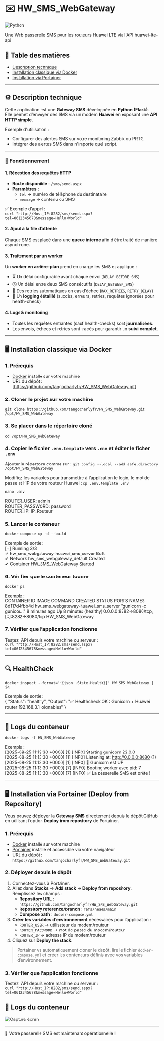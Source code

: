 # ✉️ HW_SMS_WebGateway

![Python](https://img.shields.io/badge/Python-3.11-blue?style=flat-square)

Une Web passerelle SMS pour les routeurs Huawei LTE via l'API huawei-lte-api

## 📑 Table des matières

- [Description technique](#⚙️-description-technique)  
- [Installation classique via Docker](#⚙️-installation-classique-via-docker)  
- [Installation via Portainer](#🖥️-installation-via-portainer-deploy-from-repository)

---

## ⚙️ Description technique

Cette application est une **Gateway SMS** développée en **Python (Flask)**.  
Elle permet d’envoyer des SMS via un modem **Huawei** en exposant une **API HTTP simple**.

Exemple d'utilisation : 
- Configurer des alertes SMS sur votre monitoring Zabbix ou PRTG.
- Intégrer des alertes SMS dans n'importe quel script.

---

### 🔄 Fonctionnement

#### 1. Réception des requêtes HTTP
- **Route disponible** : `/sms/send.aspx`
- **Paramètres** :
  - `tel` → numéro de téléphone du destinataire
  - `message` → contenu du SMS

✅ Exemple d’appel :  
`curl "http://Host_IP:8282/sms/send.aspx?tel=0612345678&message=Hello+World"`

#### 2. Ajout à la file d’attente
Chaque SMS est placé dans une **queue interne** afin d’être traité de manière asynchrone.

#### 3. Traitement par un worker
Un **worker en arrière-plan** prend en charge les SMS et applique :
- ⏳ Un délai configurable avant chaque envoi (`DELAY_BEFORE_SMS`)  
- 🕒 Un délai entre deux SMS consécutifs (`DELAY_BETWEEN_SMS`)  
- 🔁 Des retries automatiques en cas d’échec (`MAX_RETRIES`, `RETRY_DELAY`)  
- 📝 Un **logging détaillé** (succès, erreurs, retries, requêtes ignorées pour health-check)

#### 4. Logs & monitoring
- Toutes les requêtes entrantes (sauf health-checks) sont **journalisées**.  
- Les envois, échecs et retries sont tracés pour garantir un **suivi complet**.

---

## 🖥️ Installation classique via Docker

### 1. Prérequis
- [Docker](https://docs.docker.com/engine/install/) installé sur votre machine  
- URL du dépôt : [https://github.com/tangocharlyfr/HW_SMS_WebGateway.git]

### 2. Cloner le projet sur votre machine
`git clone https://github.com/tangocharlyfr/HW_SMS_WebGateway.git /opt/HW_SMS_WebGateway`

### 3. Se placer dans le répertoire cloné
`cd /opt/HW_SMS_WebGateway`

### 4. Copier le fichier `.env.template` vers `.env` et éditer le ficher `.env`
Ajouter le répertoire comme sur : 
`git config --local --add safe.directory /opt/HW_SMS_WebGateway`

Modifiez les variables pour transmettre à l’application le login, le mot de passe et l’IP de votre routeur Huawei :
`cp .env.template .env`

`nano .env`

ROUTER_USER: admin  
ROUTER_PASSWORD: password  
ROUTER_IP: IP_Routeur

### 5. Lancer le conteneur
`docker compose up -d --build`

Exemple de sortie :  
[+] Running 3/3  
 ✔ hw_sms_webgateway-huawei_sms_server  Built  
 ✔ Network hw_sms_webgateway_default    Created  
 ✔ Container HW_SMS_WebGateway          Started  

### 6. Vérifier que le conteneur tourne
`docker ps`

Exemple :  
CONTAINER ID   IMAGE                                 COMMAND                  CREATED         STATUS                   PORTS                                         NAMES  
8d117d4fbb4d   hw_sms_webgateway-huawei_sms_server   "gunicorn -c gunicor…"   8 minutes ago   Up 8 minutes (healthy)   0.0.0.0:8282->8080/tcp, [::]:8282->8080/tcp   HW_SMS_WebGateway

### 7. Vérifier que l’application fonctionne

Testez l’API depuis votre machine ou serveur :  
`curl "http://Host_IP:8282/sms/send.aspx?tel=0612345678&message=Hello+World"`

---

## 🔍 HealthCheck

`docker inspect --format='{{json .State.Health}}' HW_SMS_WebGateway | jq`

Exemple de sortie :  
{
  "Status": "healthy",
  "Output": "✅ Healthcheck OK : Gunicorn + Huawei router 192.168.3.1 joignables"
}

---

## 📜 Logs du conteneur

`docker logs -f HW_SMS_WebGateway`

Exemple :  
[2025-08-25 11:13:30 +0000] [1] [INFO] Starting gunicorn 23.0.0  
[2025-08-25 11:13:30 +0000] [1] [INFO] Listening at: http://0.0.0.0:8080 (1)  
[2025-08-25 11:13:30 +0000] [1] [INFO] 🦄 Gunicorn est UP  
[2025-08-25 11:13:30 +0000] [7] [INFO] Booting worker avec pid: 7  
[2025-08-25 11:13:30 +0000] [7] [INFO] ✅ La passerelle SMS est prête !

---

## 🖥️ Installation via Portainer (Deploy from Repository)

Vous pouvez déployer la **Gateway SMS** directement depuis le dépôt GitHub en utilisant l’option **Deploy from repository** de Portainer.

### 1. Prérequis
- [Docker](https://docs.docker.com/engine/install/) installé sur votre machine  
- [Portainer](https://docs.portainer.io/start/install-ce/server/docker/linux) installé et accessible via votre navigateur  
- URL du dépôt : `https://github.com/tangocharlyfr/HW_SMS_WebGateway.git`

### 2. Déployer depuis le dépôt

1. Connectez-vous à Portainer.  
2. Allez dans **Stacks** → **Add stack** → **Deploy from repository**.  
Remplissez les champs :  
   - **Repository URL** : `https://github.com/tangocharlyfr/HW_SMS_WebGateway.git`  
   - **Repository reference/branch** : `refs/heads/main`  
   - **Compose path** : `docker-compose.yml`  
4. **Créer les variables d’environnement** nécessaires pour l’application :  
   - `ROUTER_USER` → utilisateur du modem/routeur  
   - `ROUTER_PASSWORD` → mot de passe du modem/routeur  
   - `ROUTER_IP` → adresse IP du modem/routeur  
5. Cliquez sur **Deploy the stack**.

> Portainer va automatiquement cloner le dépôt, lire le fichier `docker-compose.yml` et créer les conteneurs définis avec vos variables d’environnement.

### 3. Vérifier que l’application fonctionne

Testez l’API depuis votre machine ou serveur :  
`curl "http://Host_IP:8282/sms/send.aspx?tel=0612345678&message=Hello+World"`

## 📜 Logs du conteneur 

![Capture écran](https://i.imgur.com/TNZc0fH.png)

---

🚀 Votre passerelle SMS est maintenant opérationnelle !
